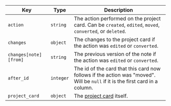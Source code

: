 Key | Type | Description
----|------|-------------
`action`|`string` | The action performed on the project card. Can be `created`, `edited`, `moved`, `converted`, or `deleted`.
`changes`|`object` | The changes to the project card if the action was `edited` or `converted`.
`changes[note][from]` |`string` | The previous version of the note if the action was `edited` or `converted`.
`after_id`|`integer` | The id of the card that this card now follows if the action was "moved". Will be `null` if it is the first card in a column.
`project_card`|`object` | The [project card](/rest/reference/projects#cards) itself.
